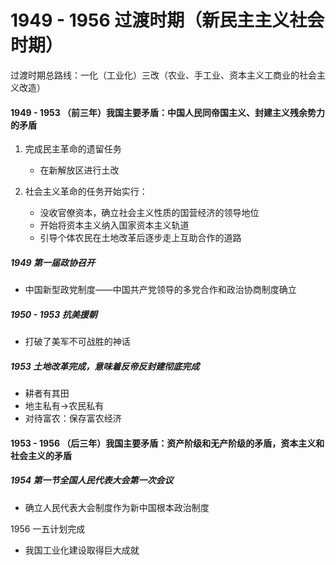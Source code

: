 # 1949 - 1956 过渡时期（新民主主义社会时期）

过渡时期总路线：一化（工业化）三改（农业、手工业、资本主义工商业的社会主义改造）

#### 1949 - 1953 （前三年）我国主要矛盾：中国人民同帝国主义、封建主义残余势力的矛盾

1. 完成民主革命的遗留任务
   - 在新解放区进行土改

2. 社会主义革命的任务开始实行：
   - 没收官僚资本，确立社会主义性质的国营经济的领导地位
   - 开始将资本主义纳入国家资本主义轨道
   - 引导个体农民在土地改革后逐步走上互助合作的道路

##### 1949 第一届政协召开

- 中国新型政党制度——中国共产党领导的多党合作和政治协商制度确立

##### 1950 - 1953 抗美援朝

- 打破了美军不可战胜的神话

##### 1953 土地改革完成，意味着反帝反封建彻底完成

- 耕者有其田
- 地主私有->农民私有
- 对待富农：保存富农经济



#### 1953 - 1956 （后三年）我国主要矛盾：资产阶级和无产阶级的矛盾，资本主义和社会主义的矛盾

##### 1954 第一节全国人民代表大会第一次会议

- 确立人民代表大会制度作为新中国根本政治制度

1956 一五计划完成

- 我国工业化建设取得巨大成就